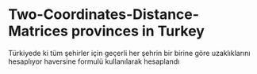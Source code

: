 # Two-Coordinates-Distance-Matrices provinces in Turkey

Türkiyede ki tüm şehirler için geçerli her şehrin bir birine göre uzaklıklarını hesaplıyor
haversine formulü kullanılarak hesaplandı 

